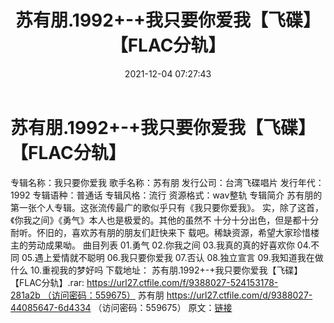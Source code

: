 ﻿---
title: 苏有朋.1992+-+我只要你爱我【飞碟】【FLAC分轨】
date: 2021-12-04 07:27:43
categories: APE、FLAC、MP3
tags: 华语中文
---
# 苏有朋.1992+-+我只要你爱我【飞碟】【FLAC分轨】

专辑名称：我只要你爱我
歌手名称：苏有朋
发行公司：台湾飞碟唱片
发行年代：1992
专辑语种：普通话
专辑风格：流行
资源格式：wav整轨
专辑简介
苏有朋的第一张个人专辑。这张流传最广的歌似乎只有《我只要你爱我》。
实，除了这首，《你我之间》《勇气》本人也是极爱的。其他的虽然不
十分十分出色，但是都十分耐听。怀旧的，喜欢苏有朋的朋友们赶快来下
载吧。稀缺资源，希望大家珍惜楼主的劳动成果呦。
曲目列表
01.勇气
02.你我之间
03.我真的真的好喜欢你
04.不同
05.遇上爱情就不聪明
06.我只要你爱我
07.否认
08.独立宣言
09.我知道我在做什么
10.重视我的梦好吗
下载地址：
苏有朋.1992+-+我只要你爱我【飞碟】【FLAC分轨】.rar: https://url27.ctfile.com/f/9388027-524153178-281a2b （访问密码：559675）
苏有朋
https://url27.ctfile.com/d/9388027-44085647-6d4334
（访问密码：559675）
原文：[链接](https://blog.sina.com.cn/s/blog_1647c7e7601030v1d.html)